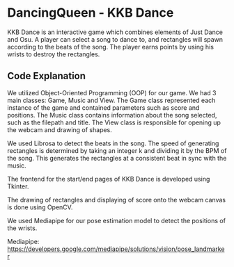 # DancingQueen - KKB Dance

KKB Dance is an interactive game which combines elements of Just Dance and Osu. A player can select a song to dance to, and rectangles will spawn according to the beats of the song. The player earns points by using his wrists to destroy the rectangles. 

## Code Explanation
We utilized Object-Oriented Programming (OOP) for our game. We had 3 main classes: Game, Music and View. The Game class represented each instance of the game and contained parameters such as score and positions. The Music class contains information about the song selected, such as the filepath and title. The View class is responsible for opening up the webcam and drawing of shapes.

We used Librosa to detect the beats in the song. The speed of generating rectangles is determined by taking an integer k and dividing it by the BPM of the song. This generates the rectangles at a consistent beat in sync with the music.

The frontend for the start/end pages of KKB Dance is developed using Tkinter. 

The drawing of rectangles and displaying of score onto the webcam canvas is done using OpenCV. 

We used Mediapipe for our pose estimation model to detect the positions of the wrists. 





Mediapipe: https://developers.google.com/mediapipe/solutions/vision/pose_landmarker
